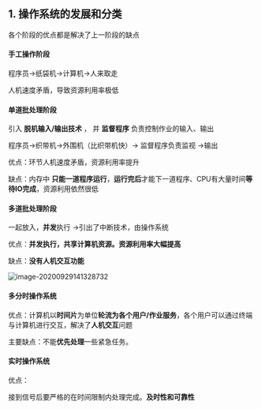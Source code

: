 ## 1. 操作系统的发展和分类



各个阶段的优点都是解决了上一阶段的缺点

#### 手工操作阶段

程序员->纸袋机->计算机->人来取走

人机速度矛盾，导致资源利用率极低

#### 单道批处理阶段

引入 **脱机输入/输出技术** ， 并 **监督程序** 负责控制作业的输入、输出 

程序员->织带机->外围机（比织带机快）-> 监督程序负责监视 ->输出

优点：环节人机速度矛盾，资源利用率提升

缺点：内存中 **只能一道程序运行**，**运行完后**才能下一道程序、CPU有大量时间**等待IO完成**，资源利用依然很低



#### 多道批处理阶段

一起放入，**并发**执行 ->引出了中断技术，由操作系统

优点：**并发执行，共享计算机资源。资源利用率大幅提高**

缺点：**没有人机交互功能**

![image-20200929141328732](C:\Users\UncleDong\AppData\Roaming\Typora\typora-user-images\image-20200929141328732.png)



#### 多分时操作系统

优点：计算机以**时间片**为单位**轮流为各个用户/作业服务**，各个用户可以通过终端与计算机进行交互，解决了**人机交互**问题

主要缺点：不能**优先处理**一些紧急任务。





#### 实时操作系统

优点：

接到信号后要严格的在时间限制内处理完成。**及时性和可靠性**


